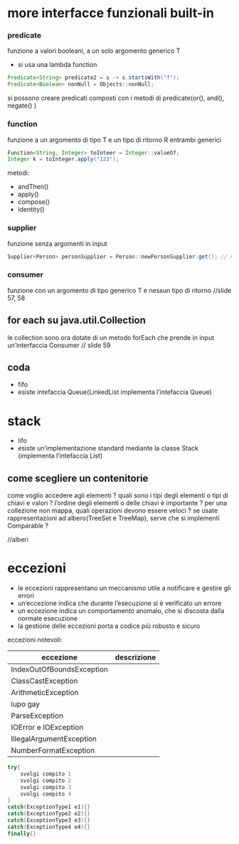 # more interfacce funzionali built-in
### predicate 
funzione a valori booleani, a un solo argomento generico T
- si usa una lambda function 
```java
Predicate<String> predicate2 = s -> s.startsWith("f");
Predicate<Boolean> nonNull = Objects::nonNull;
```
si possono creare predicati composti con i metodi di predicate(or(), and(), negate() )
### function
funzione a un argomento di tipo T e un tipo di ritorno R entrambi generici
```java
Function<String, Integer> toInteer = Integer::valueOf;
Integer k = toInteger.apply("123");
```
metodi: 
- andThen()
- apply()
- compose()
- identity()
### supplier
funzione senza argomenti in input
```java
Supplier<Person> personSupplier = Person::newPersonSupplier.get(); // new Person()
```

### consumer
funzione con un argomento di tipo generico T e nessun tipo di ritorno
//slide 57, 58

## for each su java.util.Collection
le collection sono ora dotate di un metodo forEach che prende in input un’interfaccia Consumer  // slide 59

## coda 
- fifo
- esiste intefaccia Queue(LinkedList implementa l’intefaccia Queue)
# stack
- lifo
- esiste un’implementazione standard mediante la classe Stack (implementa l’intefaccia List)

## come scegliere un contenitorie
come voglio accedere agli elementi ?
quali sono i tipi degli elementi o tipi di chiavi e valori ?
l’ordine degli elementi o delle chiavi è importante ?
per una collezione non mappa, quali operazioni devono essere veloci ?
se usate rappresentazioni ad albero(TreeSet e TreeMap), serve che si implementi Comparable ?

//alberi

# eccezioni
- le eccezioni rappresentano un meccanismo utile a notificare e gestire gli errori
- un’eccezione indica che durante l’esecuzione si è verificato un errore 
- un eccezione indica un comportamento anomalo, che si discosta dalla normale esecuzione
- la gestione delle eccezioni porta a codice più robusto e sicuro

eccezioni notevoli:

| eccezione                 | descrizione |
| ------------------------- | ----------- |
| IndexOutOfBoundsException |             |
| ClassCastException        |             |
| ArithmeticException       |             |
| lupo gay                  |             |
| ParseException            |             |
| IOError e IOException     |             |
| IllegalArgumentException  |             |
| NumberFormatException     |             |

```java
try{
	svolgi compito 1
	svolgi compito 2
	svolgi compito 3
	svolgi compito 4
}
catch(ExceptionType1 e1){}
catch(ExceptionType2 e2){}
catch(ExceptionType3 e3){}
catch(ExceptionType4 e4){}
finally{}

```
